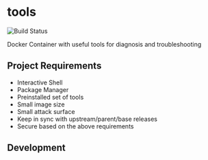 # tools

![Build Status](https://github.com/jamiemoore/tools/workflows/ci/badge.svg)

Docker Container with useful tools for diagnosis and troubleshooting

## Project Requirements

- Interactive Shell
- Package Manager
- Preinstalled set of tools
- Small image size
- Small attack surface
- Keep in sync with upstream/parent/base releases
- Secure based on the above requirements

## Development
